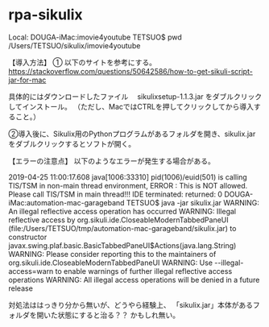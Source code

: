 # rpa-sikulix

Local:
DOUGA-iMac:imovie4youtube TETSUO$ pwd
/Users/TETSUO/sikulix/imovie4youtube

【導入方法】
① 以下のサイトを参考にする。
https://stackoverflow.com/questions/50642586/how-to-get-sikuli-script-jar-for-mac

具体的にはダウンロードしたファイル　 sikulixsetup-1.1.3.jar
をダブルクリックしてインストール。
（ただし、MacではCTRLを押してクリックしてから導入すること。）

②導入後に、Sikulix用のPythonプログラムがあるフォルダを開き、sikulix.jar　をダブルクリックするとソフトが開く。

【エラーの注意点】
以下のようなエラーが発生する場合がある。

2019-04-25 11:00:17.608 java[1006:33310] pid(1006)/euid(501) is calling TIS/TSM in non-main thread environment, ERROR : This is NOT allowed. Please call TIS/TSM in main thread!!!
IDE terminated: returned: 0
DOUGA-iMac:automation-mac-garageband TETSUO$ java -jar sikulix.jar
WARNING: An illegal reflective access operation has occurred
WARNING: Illegal reflective access by org.sikuli.ide.CloseableModernTabbedPaneUI (file:/Users/TETSUO/tmp/automation-mac-garageband/sikulix.jar) to constructor javax.swing.plaf.basic.BasicTabbedPaneUI$Actions(java.lang.String)
WARNING: Please consider reporting this to the maintainers of org.sikuli.ide.CloseableModernTabbedPaneUI
WARNING: Use --illegal-access=warn to enable warnings of further illegal reflective access operations
WARNING: All illegal access operations will be denied in a future release

対処法ははっきり分から無いが、どうやら経験上、
「sikulix.jar」本体があるフォルダを開いた状態にすると治る？？
かもしれ無い。
